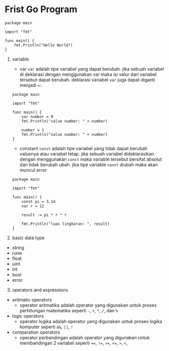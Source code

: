 # Frist Go Program
```
package main

import "fmt"

func main() {
    fmt.Println("Hello World!)
}
```

1. variable
    - var 
    `var` adalah tipe variabel yang dapat berubah. jika sebuah variabel di deklarasi dengan menggunakan var maka isi valur dari variabel tersebut dapat berubah. deklarasi variabel `var` juga dapat diganti menjadi `=:` 
    ```
    package main

    import "fmt"

    func main() {
        var number = 0
        fmt.Println("value number: " + number)

        number = 1
        fmt.Println("value number: " + number)
    }
    ```
    - constant
    `const` adalah tipe variabel yang tidak dapat berubah valuenya atau variabel tetap. jika sebuah variabel dideklarasikan dengan menggunakan `const` maka variable tersebut bersifat absolut dan tidak berubah ubah. jika tipe variable `const` diubah maka akan muncul error
    ```
    package main

    import "fmt"

    func main() {
        const pi = 3.14
        var r = 12
        
        result := pi * r * r

        fmt.Println("luas lingkaran: ", result)
    }
    ```

2. basic data type
- string
- rune
- float
- uint
- int
- bool
- error
3. operators and expressions
- aritmatic operators
    - operator aritmatika adalah operator yang digunakan untuk proses perhitungan matematika seperti `-`, `+`, `*`, `/`, dan `%`
- logic operators
    - operator logika adalah operator yang digunakan untuk proses logika komputer seperti `&&`, `||`, `!`
- comparation operators
    - operator perbandingan adalah operator yang digunakan untuk membandingan 2 variabel seperti `==`, `!=`, `>=`, `<=`, `>`, `<`,

